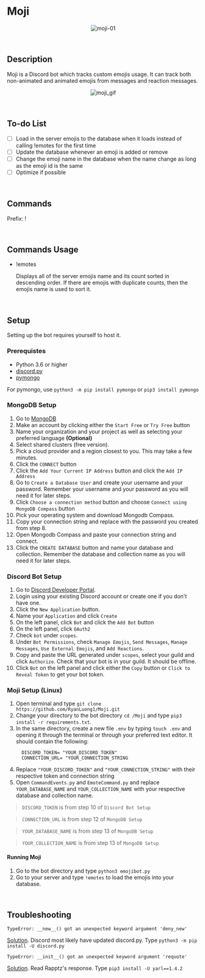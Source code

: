 # Moji

<div align="center">

![moji-01](https://user-images.githubusercontent.com/47546985/89359073-d029ab00-d679-11ea-833b-f00106046a2d.png)
</div>
</br>

## Description

Moji is a Discord bot which tracks custom emojis usage. It can track both non-animated and animated emojis from messages and reaction messages. 
<div align="center">

![moji_gif](https://user-images.githubusercontent.com/47546985/89458679-4383f900-d71c-11ea-85aa-1d0cb9c3cbd3.gif)
</div>
</br>

## To-do List
- [ ] Load in the server emojis to the database when it loads instead of calling !emotes for the first time
- [ ] Update the database whenever an emoji is added or remove
- [ ] Change the emoji name in the database when the name change as long as the emoji id is the same  
- [ ] Optimize if possible
  
</br>

## Commands
Prefix: !

</br>

## Commands Usage
*   !emotes
     
     Displays all of the server emojis name and its count sorted in descending order. If there are emojis with duplicate counts, then the emojis name is used to sort it.

</br>

## Setup
Setting up the bot requires yourself to host it.

### Prerequistes
* Python 3.6 or higher
* [discord.py](https://github.com/Rapptz/discord.py)
* [pymongo](https://api.mongodb.com/python/current/installation.html)

For pymongo, use ```python3 -m pip install pymongo``` or ```pip3 install pymongo```

### MongoDB Setup

1. Go to [MongoDB](https://www.mongodb.com/)
2. Make an account by clicking either the ```Start Free``` or ```Try Free``` button
3. Name your organization and your project as well as selecting your preferred language **(Optional)**
4. Select shared clusters (free version).
5. Pick a cloud provider and a region closest to you. This may take a few minutes.
6. Click the ```CONNECT``` button
7. Click the ```Add Your Current IP Address``` button and click the ```Add IP Address```
8. Go to ```Create a Database User``` and create your username and your password. Remember your username and your password as you will need it for later steps.
9. Click ```Choose a connection method``` button and choose ```Connect using MongoDB Compass``` button
10. Pick your operating system and download Mongodb Compass.
11. Copy your connection string and replace <password> with the password you created from step 8.
12. Open Mongodb Compass and paste your connection string and connect.
13. Click the ```CREATE DATABASE``` button and name your database and collection. Remember the database and collection name as you will need it for later steps.

### Discord Bot Setup
1. Go to [Discord Developer Portal](https://discord.com/developers). 
2. Login using your existing Discord account or create one if you don't have one.
3. Click the ```New Application``` button.
4. Name your ```Application``` and click ```Create```
5. On the left panel, click ```Bot``` and click the ```Add Bot``` button
6. On the left panel, click ```OAuth2```
7. Check ```bot``` under ```scopes```.
8. Under ```Bot Permissions```, check ```Manage Emojis```, ```Send Messages```, ```Manage Messages```, ```Use External Emojis```, and ```Add Reactions```.
9. Copy and paste the URL generated under ```scopes```, select your guild and click ```Authorize```. Check that your bot is in your guild. It should be offline.
10. Click ```Bot``` on the left panel and click either the ```Copy``` button or ```Click to Reveal Token``` to get your bot token.

### Moji Setup (Linux)
1. Open terminal and type ```git clone https://github.com/RyanLuong1/Moji.git```
2. Change your directory to the bot directory ```cd /Moji``` and type ```pip3 install -r requirements.txt```.
3. In the same directory, create a new file ```.env``` by typing ```touch .env``` and opening it through the terminal or through your preferred text editor. It should contain the following:
   ```
     DISCORD_TOKEN= "YOUR_DISCORD_TOKEN"
     CONNECTION_URL= "YOUR_CONNECTION_STRING
   ```
4. Replace ```"YOUR_DISCORD_TOKEN"``` and ```"YOUR_CONNECTION_STRING"``` with their respective token and connection string
5. Open ```CommandEvents.py``` and ```EmoteCommand.py``` and replace ```YOUR_DATABASE_NAME``` and ```YOUR_COLLECTION_NAME``` with your respective database and collection name.

>```DISCORD_TOKEN``` is from step 10 of ```Discord Bot Setup```

>```CONNECTION_URL``` is from step 12 of ```MongoDB Setup```

>```YOUR_DATABASE_NAME``` is from step 13 of ```MongoDB Setup```

>```YOUR_COLLECTION_NAME``` is from step 13 of ```MongoDB Setup```

#### Running Moji
1. Go to the bot directory and type ```python3 emojibot.py```
2. Go to your server and type ```!emotes``` to load the emojis into your database.

</br>

## Troubleshooting

```TypeError: __new__() got an unexpected keyword argument 'deny_new'```

[Solution](https://stackoverflow.com/questions/63027848/discord-py-glitch-or-random-error-typeerror-new-got-an-unexpected-keywor). Discord most likely have updated discord.py. Type ```python3 -m pip install -U discord.py```

```TypeError: __init__() got an unexpected keyword argument 'requote'```

[Solution](https://github.com/Rapptz/discord.py/issues/5162). Read Rapptz's response. Type ```pip3 install -U yarl==1.4.2```
